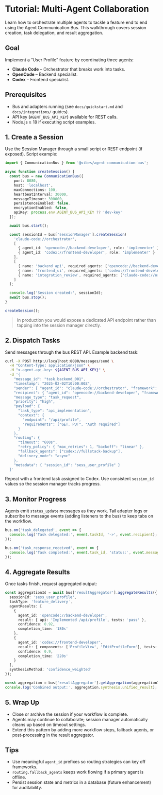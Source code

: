# Tutorial: Multi-Agent Collaboration

Learn how to orchestrate multiple agents to tackle a feature end to end using the Agent Communication Bus. This walkthrough covers session creation, task delegation, and result aggregation.

## Goal

Implement a “User Profile” feature by coordinating three agents:
- **Claude Code** – Orchestrator that breaks work into tasks.
- **OpenCode** – Backend specialist.
- **Codex** – Frontend specialist.

## Prerequisites

- Bus and adapters running (see `docs/quickstart.md` and `docs/integrations/` guides).
- API key (`AGENT_BUS_API_KEY`) available for REST calls.
- Node.js ≥ 18 if executing script examples.

## 1. Create a Session

Use the Session Manager through a small script or REST endpoint (if exposed). Script example:

```ts
import { CommunicationBus } from '@vibes/agent-communication-bus';

async function createSession() {
  const bus = new CommunicationBus({
    port: 8080,
    host: 'localhost',
    maxConnections: 100,
    heartbeatInterval: 30000,
    messageTimeout: 300000,
    persistenceEnabled: false,
    encryptionEnabled: false,
    apiKey: process.env.AGENT_BUS_API_KEY ?? 'dev-key'
  });

  await bus.start();

  const sessionId = bus['sessionManager'].createSession(
    'claude-code://orchestrator',
    [
      { agent_id: 'opencode://backend-developer', role: 'implementer' },
      { agent_id: 'codex://frontend-developer', role: 'implementer' }
    ],
    [
      { name: 'backend_api', required_agents: ['opencode://backend-developer'] },
      { name: 'frontend_ui', required_agents: ['codex://frontend-developer'] },
      { name: 'integration_review', required_agents: ['claude-code://orchestrator'] }
    ]
  );

  console.log('Session created:', sessionId);
  await bus.stop();
}

createSession();
```

> In production you would expose a dedicated API endpoint rather than tapping into the session manager directly.

## 2. Dispatch Tasks

Send messages through the bus REST API. Example backend task:

```bash
curl -X POST http://localhost:8080/messages/send \
  -H "Content-Type: application/json" \
  -H "x-agent-api-key: ${AGENT_BUS_API_KEY}" \
  -d '{
    "message_id": "task_backend_001",
    "timestamp": "2025-02-02T10:00:00Z",
    "sender": { "agent_id": "claude-code://orchestrator", "framework": "claude-code", "session_id": "sess_user_profile" },
    "recipient": { "agent_id": "opencode://backend-developer", "framework": "opencode" },
    "message_type": "task_request",
    "priority": "high",
    "payload": {
      "task_type": "api_implementation",
      "context": {
        "endpoint": "/api/profile",
        "requirements": ["GET, PUT", "Auth required"]
      }
    },
    "routing": {
      "timeout": "600s",
      "retry_policy": { "max_retries": 1, "backoff": "linear" },
      "fallback_agents": ["codex://fullstack-backup"],
      "delivery_mode": "async"
    },
    "metadata": { "session_id": "sess_user_profile" }
  }'
```

Repeat with a frontend task assigned to Codex. Use consistent `session_id` values so the session manager tracks progress.

## 3. Monitor Progress

Agents emit `status_update` messages as they work. Tail adapter logs or subscribe to message events (adding listeners to the bus) to keep tabs on the workflow.

```ts
bus.on('task_delegated', event => {
  console.log('Task delegated:', event.taskId, '->', event.recipient);
});

bus.on('task_response_received', event => {
  console.log('Task completed:', event.task_id, 'status:', event.message.payload.status);
});
```

## 4. Aggregate Results

Once tasks finish, request aggregated output:

```ts
const aggregationId = await bus['resultAggregator'].aggregateResults({
  sessionId: 'sess_user_profile',
  taskType: 'feature_delivery',
  agentResults: [
    {
      agent_id: 'opencode://backend-developer',
      result: { api: 'Implemented /api/profile', tests: 'pass' },
      confidence: 0.92,
      completion_time: '180s'
    },
    {
      agent_id: 'codex://frontend-developer',
      result: { components: ['ProfileView', 'EditProfileForm'], tests: 'pass' },
      confidence: 0.9,
      completion_time: '220s'
    }
  ],
  synthesisMethod: 'confidence_weighted'
});

const aggregation = bus['resultAggregator'].getAggregation(aggregationId);
console.log('Combined output:', aggregation.synthesis.unified_result);
```

## 5. Wrap Up

- Close or archive the session if your workflow is complete.
- Agents may continue to collaborate; session manager automatically cleans up based on timeout settings.
- Extend this pattern by adding more workflow steps, fallback agents, or post-processing in the result aggregator.

## Tips

- Use meaningful `agent_id` prefixes so routing strategies can key off frameworks.
- `routing.fallback_agents` keeps work flowing if a primary agent is offline.
- Persist session state and metrics in a database (future enhancement) for auditability.
